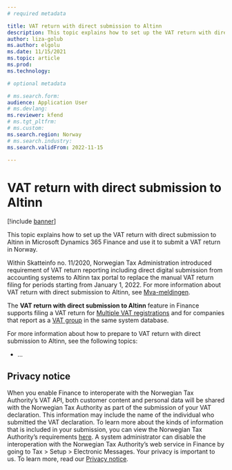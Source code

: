 ```yaml
---
# required metadata

title: VAT return with direct submission to Altinn
description: This topic explains how to set up the VAT return with direct submission to Altinn in Microsoft Dynamics 365 Finance and use it to submit a VAT return in Norway. 
author: liza-golub
ms.author: elgolu
ms.date: 11/15/2021
ms.topic: article
ms.prod: 
ms.technology: 

# optional metadata

# ms.search.form: 
audience: Application User
# ms.devlang: 
ms.reviewer: kfend
# ms.tgt_pltfrm: 
# ms.custom: 
ms.search.region: Norway
# ms.search.industry: 
ms.search.validFrom: 2022-11-15

---
```


# VAT return with direct submission to Altinn

[!include [banner](../includes/banner.md)]

This topic explains how to set up the VAT return with direct submission to Altinn in Microsoft Dynamics 365 Finance and use it to submit a VAT return in Norway.

Within Skatteinfo no. 11/2020, Norwegian Tax Administration introduced requirement of VAT return reporting including direct digital submission from accounting systems to Altinn tax portal to replace the manual VAT return filing for periods starting from January 1, 2022. 
For more information about VAT return with direct submission to Altinn, see [Mva-meldingen](https://skatteetaten.github.io/mva-meldingen/english/).

The **VAT return with direct submission to Altinn** feature in Finance supports filing a VAT return for [Multiple VAT registrations](https://docs.microsoft.com/en-us/dynamics365/finance/localizations/emea-multiple-vat-registration-numbers) and for companies that report as a [VAT group](#vat-group) in the same system database.

For more information about how to prepare to VAT return with direct submission to Altinn, see the following topics:

-	…


## Privacy notice

When you enable Finance to interoperate with the Norwegian Tax Authority’s VAT API, both customer content and personal data will be shared with the Norwegian Tax Authority as part of the submission of your VAT declaration. This information may include the name of the individual who submitted the VAT declaration. To learn more about the kinds of information that is included in your submission, you can view the Norwegian Tax Authority’s requirements [here](https://go.microsoft.com/fwlink/?linkid=2178205). A system administrator can disable the interoperation with the Norwegian Tax Authority’s web service in Finance by going to Tax > Setup > Electronic Messages.
Your privacy is important to us. To learn more, read our [Privacy notice](https://go.microsoft.com/fwlink/?LinkId=521839).

